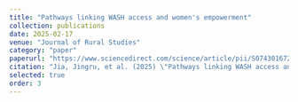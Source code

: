 ```yaml
---
title: "Pathways linking WASH access and women's empowerment"
collection: publications
date: 2025-02-17
venue: "Journal of Rural Studies"
category: "paper"
paperurl: "https://www.sciencedirect.com/science/article/pii/S0743016725000427"
citation: "Jia, Jingru, et al. (2025) \"Pathways linking WASH access and women's empowerment: Evidence from Zambia and Honduras.\" Journal of Rural Studies 116: 103602."
selected: true
order: 3
---
```

